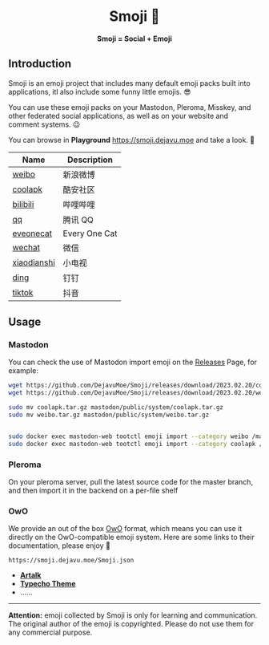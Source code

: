 <div align=center>
<h1>
Smoji 🫣
</div>

<div align=center>
<strong>Smoji = Social + Emoji</strong>
</div>

## Introduction

Smoji is an emoji project that includes many default emoji packs built into applications, itl also include some funny little emojis. 😎

You can use these emoji packs on your Mastodon,  Pleroma,  Misskey, and other federated social applications, as well as on your website and comment systems. 😉

You can browse in **Playground** https://smoji.dejavu.moe and take a look. 👀

| Name                        | Description   |
| --------------------------- | ------------- |
| [weibo](/weibo)             | 新浪微博      |
| [coolapk](/coolapk)         | 酷安社区      |
| [bilibili](/bilibili)       | 哔哩哔哩      |
| [qq](/qq)                   | 腾讯 QQ       |
| [eveonecat](/eveonecat)     | Every One Cat |
| [wechat](/wechat)           | 微信          |
| [xiaodianshi](/xiaodianshi) | 小电视        |
| [ding](/ding)               | 钉钉          |
| [tiktok](/tiktok)           | 抖音          |

## Usage

### Mastodon

You can check the use of Mastodon import emoji on the [Releases](https://github.com/DejavuMoe/Smoji/releases) Page, for example:

```bash
wget https://github.com/DejavuMoe/Smoji/releases/download/2023.02.20/coolapk.tar.gz
wget https://github.com/DejavuMoe/Smoji/releases/download/2023.02.20/weibo.tar.gz

sudo mv coolapk.tar.gz mastodon/public/system/coolapk.tar.gz
sudo mv weibo.tar.gz mastodon/public/system/weibo.tar.gz


sudo docker exec mastodon-web tootctl emoji import --category weibo /mastodon/public/system/weibo.tar.gz
sudo docker exec mastodon-web tootctl emoji import --category coolapk /mastodon/public/system/coolapk.tar.gz
```

### Pleroma

On your pleroma server, pull the latest source code for the master branch, and then import it in the backend on a per-file shelf

### OwO

We provide an out of the box [OwO](https://github.com/DIYgod/OwO) format, which means you can use it directly on the OwO-compatible emoji system. Here are some links to their documentation, please enjoy 🤤

```
https://smoji.dejavu.moe/Smoji.json
```

- **[Artalk](https://artalk.js.org/guide/frontend/emoticons.html#owo-格式)**
- **[Typecho Theme](https://www.google.com.hk/search?q=Typecho+OwO%E8%A1%A8%E6%83%85&pws=0&gl=us)**
- ……

---

**Attention:** emoji collected by Smoji is only for learning and communication. The original author of the emoji is copyrighted. Please do not use them for any commercial purpose.

